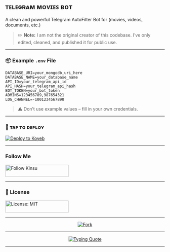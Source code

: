## ᴛᴇʟᴇɢʀᴀᴍ ᴍᴏᴠɪᴇꜱ ʙᴏᴛ

A clean and powerful Telegram AutoFilter Bot for (movies, videos, documents, etc.) 

> ✏️ **Note:** I am not the original creator of this codebase. I’ve only edited, cleaned, and published it for public use.

---


### 📦 Example `.env` File

```env
DATABASE_URI=your_mongodb_uri_here
DATABASE_NAME=your_database_name
API_ID=your_telegram_api_id
API_HASH=your_telegram_api_hash
BOT_TOKEN=your_bot_token
ADMINS=123456789,987654321
LOG_CHANNEL=-1001234567890
````

> ⚠️ Don’t use example values – fill in your own credentials.

---

### 🚀 ᴛᴀᴘ ᴛᴏ ᴅᴇᴘʟᴏʏ

[![Deploy to Koyeb](https://www.koyeb.com/static/images/deploy/button.svg)](https://app.koyeb.com/deploy?name=autofiltertelegrambot&repository=pyKinsu%2FAutofilterTelegramBot&branch=main&instance_type=free&instances_min=0&autoscaling_sleep_idle_delay=300&env%5BDATABASE_URI%5D=your_mongodb_uri_here&env%5BDATABASE_NAME%5D=your_database_name&env%5BAPI_ID%5D=&env%5BAPI_HASH%5D=&env%5BBOT_TOKEN%5D=&env%5BADMINS%5D=&env%5BLOG_CHANNEL%5D=)

---

### Follow Me 

<a href="https://github.com/pykinsu" target="_blank">
  <img src="https://img.shields.io/badge/Follow-Kinsu-yellow.svg?style=for-the-badge&logo=github" width="200" height="38.5" alt=" Follow Kinsu" />
</a>

---


### 🧾 License 

<a href="./LICENSE" target="_blank">
  <img src="https://img.shields.io/badge/License-MIT-yellow.svg?style=for-the-badge&logo=opensourceinitiative" width="200" height="38.5" alt="License: MIT" />
</a>

---

<p align="center">
  
  <a href="https://github.com/pyKinsu/Movies-Bot/fork">
    <img src="https://img.shields.io/badge/Fork-This%20Repo-blue?style=for-the-badge&logo=github" alt="Fork"/>
  </a>
</p>

---

<p align="center">
  <a href="https://github.com/pykinsu">
    <img src="https://readme-typing-svg.demolab.com?font=Caveat&weight=600&size=60&duration=3500&pause=1200&center=true&vCenter=true&width=1080&height=100&color=f75c7e&lines=Published!%2C+by+Kinsu;He+is+Not+a+Developer+" alt="Typing Quote" />
  </a>
</p>

---

